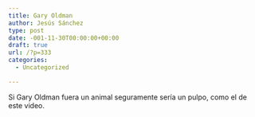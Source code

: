 ```yaml
---
title: Gary Oldman
author: Jesús Sánchez
type: post
date: -001-11-30T00:00:00+00:00
draft: true
url: /?p=333
categories:
  - Uncategorized

---
```

Si Gary Oldman fuera un animal seguramente sería un pulpo, como el de este video.

&nbsp;